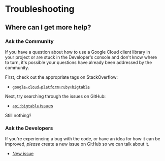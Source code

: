 # Troubleshooting

## Where can I get more help?

### Ask the Community

If you have a question about how to use a Google Cloud client library in your
project or are stuck in the Developer's console and don't know where to turn,
it's possible your questions have already been addressed by the community.

First, check out the appropriate tags on StackOverflow:
  - [`google-cloud-platform+ruby+bigtable`][so-ruby]

Next, try searching through the issues on GitHub:

  - [`api:bigtable` issues][gh-search-ruby]

Still nothing?

### Ask the Developers

If you're experiencing a bug with the code, or have an idea for how it can be
improved, *please* create a new issue on GitHub so we can talk about it.

  - [New issue][gh-ruby]

[so-ruby]: http://stackoverflow.com/questions/tagged/google-cloud-platform+ruby+bigtable

[gh-search-ruby]: https://github.com/googleapis/google-cloud-ruby/issues?q=label%3A%22api%3A+bigtable%22

[gh-ruby]: https://github.com/googleapis/google-cloud-ruby/issues/new
